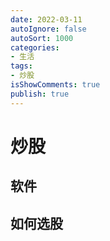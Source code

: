 ```yaml
---
date: 2022-03-11
autoIgnore: false
autoSort: 1000
categories:
- 生活
tags:
- 炒股
isShowComments: true
publish: true
---
```

# 炒股

## 软件 

## 如何选股

